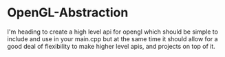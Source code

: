 # OpenGL-Abstraction
I'm heading to create a high level api for opengl which should be simple to include and use in your main.cpp but at the same time it should allow for a good deal of flexibility to make higher level apis, and projects on top of it.
